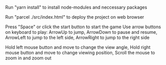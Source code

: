Run "yarn install" to install node-modules and neccessary packages

Run "parcel ./src/index.html" to deploy the project on web browser

Press "Space" or click the start button to start the game 
Use arrow buttons on keyboard to play: ArrowUp to jump, ArrowDown to pause and resume, ArrowLeft to jump to the left side, ArrowRight to jump to the right side

Hold left mouse button and move to change the view angle, Hold right mouse button and move to change viewing position, Scroll the mouse to zoom in and zoom out
